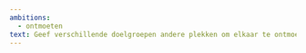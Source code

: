 ```yaml
---
ambitions:
  - ontmoeten
text: Geef verschillende doelgroepen andere plekken om elkaar te ontmoeten
---
```

